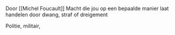 Door [[Michel Foucault]]
Macht die jou op een bepaalde manier laat handelen door dwang, straf of dreigement

Politie, militair, 